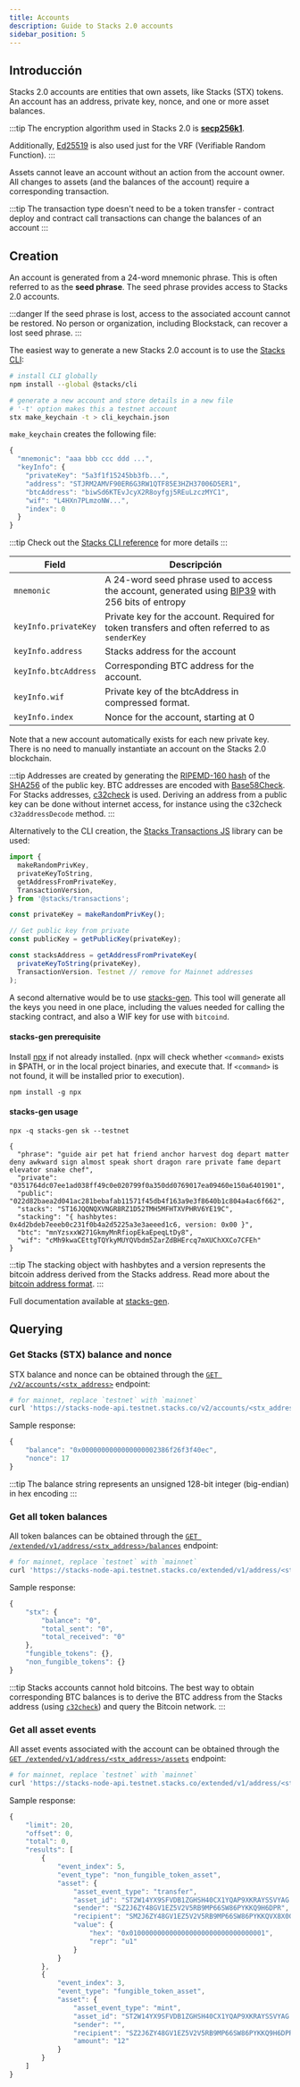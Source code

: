```yaml
---
title: Accounts
description: Guide to Stacks 2.0 accounts
sidebar_position: 5
---
```


## Introducción

Stacks 2.0 accounts are entities that own assets, like Stacks (STX) tokens. An account has an address, private key, nonce, and one or more asset balances.

:::tip The encryption algorithm used in Stacks 2.0 is **[secp256k1](https://en.bitcoinwiki.org/wiki/Secp256k1)**.

Additionally, [Ed25519](https://ed25519.cr.yp.to/) is also used just for the VRF (Verifiable Random Function). :::

Assets cannot leave an account without an action from the account owner. All changes to assets (and the balances of the account) require a corresponding transaction.

:::tip
The transaction type doesn't need to be a token transfer - contract deploy and contract call transactions can change the balances of an account
:::

## Creation

An account is generated from a 24-word mnemonic phrase. This is often referred to as the **seed phrase**. The seed phrase provides access to Stacks 2.0 accounts.

:::danger
If the seed phrase is lost, access to the associated account cannot be restored. No person or organization, including Blockstack, can recover a lost seed phrase.
:::

The easiest way to generate a new Stacks 2.0 account is to use the [Stacks CLI](https://github.com/hirosystems/stacks.js/tree/master/packages/cli):

```bash
# install CLI globally
npm install --global @stacks/cli

# generate a new account and store details in a new file
# '-t' option makes this a testnet account
stx make_keychain -t > cli_keychain.json
```

`make_keychain` creates the following file:

```js
{
  "mnemonic": "aaa bbb ccc ddd ...",
  "keyInfo": {
    "privateKey": "5a3f1f15245bb3fb...",
    "address": "STJRM2AMVF90ER6G3RW1QTF85E3HZH37006D5ER1",
    "btcAddress": "biwSd6KTEvJcyX2R8oyfgj5REuLzczMYC1",
    "wif": "L4HXn7PLmzoNW...",
    "index": 0
  }
}
```

:::tip Check out the [Stacks CLI reference](https://docs.hiro.so/references/stacks-cli) for more details :::

| Field                | Descripción                                                                                                                                                        |
| -------------------- | ------------------------------------------------------------------------------------------------------------------------------------------------------------------ |
| `mnemonic`           | A 24-word seed phrase used to access the account, generated using [BIP39](https://github.com/bitcoin/bips/blob/master/bip-0039.mediawiki) with 256 bits of entropy |
| `keyInfo.privateKey` | Private key for the account. Required for token transfers and often referred to as `senderKey`                                                                     |
| `keyInfo.address`    | Stacks address for the account                                                                                                                                     |
| `keyInfo.btcAddress` | Corresponding BTC address for the account.                                                                                                                         |
| `keyInfo.wif`        | Private key of the btcAddress in compressed format.                                                                                                                |
| `keyInfo.index`      | Nonce for the account, starting at 0                                                                                                                               |

Note that a new account automatically exists for each new private key. There is no need to manually instantiate an account on the Stacks 2.0 blockchain.

:::tip Addresses are created by generating the [RIPEMD-160 hash](https://en.wikipedia.org/wiki/RIPEMD#RIPEMD-160_hashes) of the [SHA256](https://en.bitcoinwiki.org/wiki/SHA-256) of the public key. BTC addresses are encoded with [Base58Check](https://en.bitcoin.it/wiki/Base58Check_encoding). For Stacks addresses, [c32check](https://github.com/stacks-network/c32check) is used. Deriving an address from a public key can be done without internet access, for instance using the c32check `c32addressDecode` method. :::

Alternatively to the CLI creation, the [Stacks Transactions JS](https://github.com/hirosystems/stacks.js/tree/master/packages/transactions) library can be used:

```js
import {
  makeRandomPrivKey,
  privateKeyToString,
  getAddressFromPrivateKey,
  TransactionVersion,
} from '@stacks/transactions';

const privateKey = makeRandomPrivKey();

// Get public key from private
const publicKey = getPublicKey(privateKey);

const stacksAddress = getAddressFromPrivateKey(
  privateKeyToString(privateKey),
  TransactionVersion. Testnet // remove for Mainnet addresses
);
```

A second alternative would be to use [stacks-gen](https://github.com/psq/stacks-gen). This tool will generate all the keys you need in one place, including the values needed for calling the stacking contract, and also a WIF key for use with `bitcoind`.

#### stacks-gen prerequisite

Install [npx](https://github.com/npm/npx) if not already installed. (npx will check whether `<command>` exists in \$PATH, or in the local project binaries, and execute that. If `<command>` is not found, it will be installed prior to execution).

```
npm install -g npx
```

#### stacks-gen usage

```
npx -q stacks-gen sk --testnet

{
  "phrase": "guide air pet hat friend anchor harvest dog depart matter deny awkward sign almost speak short dragon rare private fame depart elevator snake chef",
  "private": "0351764dc07ee1ad038ff49c0e020799f0a350dd0769017ea09460e150a6401901",
  "public": "022d82baea2d041ac281bebafab11571f45db4f163a9e3f8640b1c804a4ac6f662",
  "stacks": "ST16JQQNQXVNGR8RZ1D52TMH5MFHTXVPHRV6YE19C",
  "stacking": "{ hashbytes: 0x4d2bdeb7eeeb0c231f0b4a2d5225a3e3aeeed1c6, version: 0x00 }",
  "btc": "mnYzsxxW271GkmyMnRfiopEkaEpeqLtDy8",
  "wif": "cMh9kwaCEttgTQYkyMUYQVbdm5ZarZdBHErcq7mXUChXXCo7CFEh"
}
```

:::tip The stacking object with hashbytes and a version represents the bitcoin address derived from the Stacks address. Read more about the [bitcoin address format](stacking#bitcoin-address). :::

Full documentation available at [stacks-gen](https://github.com/psq/stacks-gen).

## Querying

### Get Stacks (STX) balance and nonce

STX balance and nonce can be obtained through the [`GET /v2/accounts/<stx_address>`](https://docs.hiro.so/api#operation/get_account_info) endpoint:

```bash
# for mainnet, replace `testnet` with `mainnet`
curl 'https://stacks-node-api.testnet.stacks.co/v2/accounts/<stx_address>'
```

Sample response:

```js
{
    "balance": "0x0000000000000000002386f26f3f40ec",
    "nonce": 17
}
```

:::tip
The balance string represents an unsigned 128-bit integer (big-endian) in hex encoding
:::

### Get all token balances

All token balances can be obtained through the [`GET /extended/v1/address/<stx_address>/balances`](https://docs.hiro.so/api#operation/get_account_balance) endpoint:

```bash
# for mainnet, replace `testnet` with `mainnet`
curl 'https://stacks-node-api.testnet.stacks.co/extended/v1/address/<stx_address>/balances'
```

Sample response:

```js
{
    "stx": {
        "balance": "0",
        "total_sent": "0",
        "total_received": "0"
    },
    "fungible_tokens": {},
    "non_fungible_tokens": {}
}
```

:::tip Stacks accounts cannot hold bitcoins. The best way to obtain corresponding BTC balances is to derive the BTC address from the Stacks address (using [`c32check`](https://github.com/stacks-network/c32check#c32tob58-b58toc32)) and query the Bitcoin network. :::

### Get all asset events

All asset events associated with the account can be obtained through the [`GET /extended/v1/address/<stx_address>/assets`](https://docs.hiro.so/api#operation/get_account_balance) endpoint:

```bash
# for mainnet, replace `testnet` with `mainnet`
curl 'https://stacks-node-api.testnet.stacks.co/extended/v1/address/<stx_address>/assets'
```

Sample response:

```js
{
    "limit": 20,
    "offset": 0,
    "total": 0,
    "results": [
        {
            "event_index": 5,
            "event_type": "non_fungible_token_asset",
            "asset": {
                "asset_event_type": "transfer",
                "asset_id": "ST2W14YX9SFVDB1ZGHSH40CX1YQAP9XKRAYSSVYAG.hello_world::hello-nft",
                "sender": "SZ2J6ZY48GV1EZ5V2V5RB9MP66SW86PYKKQ9H6DPR",
                "recipient": "SM2J6ZY48GV1EZ5V2V5RB9MP66SW86PYKKQVX8X0G",
                "value": {
                    "hex": "0x0100000000000000000000000000000001",
                    "repr": "u1"
                }
            }
        },
        {
            "event_index": 3,
            "event_type": "fungible_token_asset",
            "asset": {
                "asset_event_type": "mint",
                "asset_id": "ST2W14YX9SFVDB1ZGHSH40CX1YQAP9XKRAYSSVYAG.hello_world::novel-token-19",
                "sender": "",
                "recipient": "SZ2J6ZY48GV1EZ5V2V5RB9MP66SW86PYKKQ9H6DPR",
                "amount": "12"
            }
        }
    ]
}
```
